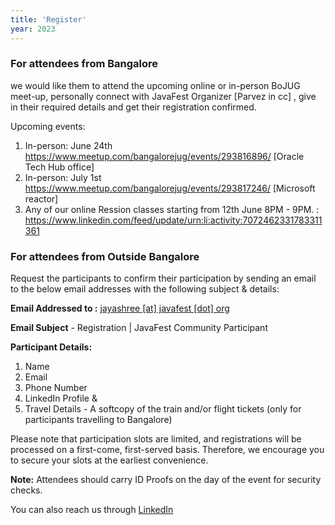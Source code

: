```yaml
---
title: 'Register'
year: 2023
---
```



### For attendees from Bangalore 

we would like them to attend the upcoming online or in-person BoJUG meet-up, personally connect with JavaFest Organizer [Parvez in cc] , give in their required details and get their registration confirmed.

Upcoming events:

1. In-person: June 24th https://www.meetup.com/bangalorejug/events/293816896/ [Oracle Tech Hub office]
3. In-person: July 1st https://www.meetup.com/bangalorejug/events/293817246/ [Microsoft reactor]
4. Any of our online Ression classes starting from 12th June 8PM - 9PM. : https://www.linkedin.com/feed/update/urn:li:activity:7072462331783311361

### For attendees from Outside Bangalore 

Request the participants to confirm their participation by sending an email to the below email addresses with the following subject & details:

**Email Addressed to :** [jayashree [at] javafest [dot]  org](mailto:jayashree@jvaafest.org?subject=Registration%20|%20JavaFest%20Community%20Participant)

**Email Subject** - Registration | JavaFest Community Participant

**Participant Details:**

1. Name
2. Email
3. Phone Number
4. LinkedIn Profile &
5. Travel Details - A softcopy of the train and/or flight tickets (only for participants travelling to Bangalore)

Please note that participation slots are limited, and registrations will be processed on a first-come, first-served basis. Therefore, we encourage you to secure your slots at the earliest convenience.

**Note:** Attendees should carry ID Proofs on the day of the event for security checks. 

You can also reach us through [LinkedIn](https://www.linkedin.com/company/javafest)
